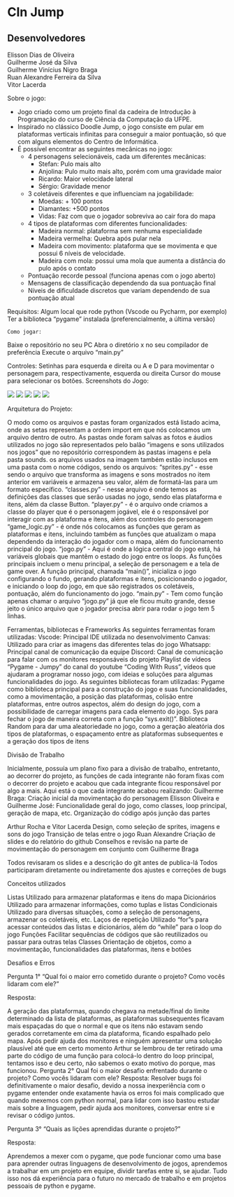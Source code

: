 # CIn Jump

## Desenvolvedores
Elisson Dias de Oliveira <edo></br>
Guilherme José da Silva <gjs></br>
Guilherme Vinícius Nigro Braga <gvnb></br>
Ruan Alexandre Ferreira da Silva <rafs2></br>
Vitor Lacerda <vll>

Sobre o jogo:

<ul>
	<li>Jogo criado como um projeto final da cadeira de Introdução à Programação do curso de Ciência da Computação da UFPE.</li>
	<li>Inspirado no clássico Doodle Jump, o jogo consiste em pular em plataformas verticais infinitas para conseguir a maior pontuação, só que com alguns elementos do Centro de Informática.</li>
	<li>
		É possível encontrar as seguintes mecânicas no jogo:
		<ul>
			<li>
				4 personagens selecionáveis, cada um diferentes mecânicas:
				<ul>
					<li>Stefan: Pulo mais alto</li>
					<li>Anjolina: Pulo muito mais alto, porém com uma gravidade maior</li>
					<li>Ricardo: Maior velocidade lateral</li>
					<li>Sérgio: Gravidade menor</li>
				</ul>
			</li>
			<li>
				3 coletáveis diferentes e que influenciam na jogabilidade:
				<ul>
					<li>Moedas: + 100 pontos</li>
					<li>Diamantes: +500 pontos</li>
					<li>Vidas: Faz com que o jogador sobreviva ao cair fora do mapa</li>
				</ul>
			</li>
			<li>
				4 tipos de plataformas com diferentes funcionalidades:
				<ul>
					<li>Madeira normal: plataforma sem nenhuma especialidade</li>
					<li>Madeira vermelha: Quebra após pular nela</li>
					<li>Madeira com movimento: plataforma que se movimenta e que possui 6 níveis de velocidade.</li>
					<li>Madeira com mola: possui uma mola que aumenta a distância do pulo após o contato</li>
				</ul>
			</li>
			<li>
				Pontuação recorde pessoal (funciona apenas com o jogo aberto)
			</li>
			<li>
				Mensagens de classificação dependendo da sua pontuação final 
			</li>
			</li>
			<li>
				Níveis de dificuldade discretos que variam dependendo de sua pontuação atual
			</li>
		</ul>
	</li>
</ul>

Requisitos:
Algum local que rode python (Vscode ou Pycharm, por exemplo)
Ter a biblioteca “pygame” instalada (preferencialmente, a última versão)

	Como jogar:
Baixe o repositório no seu PC
Abra o diretório x no seu compilador de preferência
Execute o arquivo “main.py”

Controles:
Setinhas para esquerda e direita ou A e D para movimentar o personagem para, respectivamente, esquerda ou direita
Cursor do mouse para selecionar os botões.
	Screenshots do Jogo:

<img src="./images/home.jpeg"></img>
<img src="./images/chooseCharacter.jpeg"></img>
<img src="./images/game1.jpeg"></img>
<img src="./images/game2.jpeg"></img>
<img src="./images/gameover.jpeg"></img>












Arquitetura do Projeto:

O modo como os arquivos e pastas foram organizados está listado acima, onde as setas representam a ordem import em que nós colocamos um arquivo dentro de outro.
As pastas onde foram salvas as fotos e áudios utilizados no jogo são representados pelo balão “imagens e sons utilizados nos jogos” que no repositório correspondem às pastas imagens e pela pasta sounds.
os arquivos usados na imagem também estão inclusos em uma pasta com o nome códigos, sendo os arquivos: 
“sprites.py” - esse sendo o arquivo que transforma as imagens e sons mostrados no item anterior em variáveis e armazena seu valor, além de formatá-las para um formato específico. 
“classes.py” - nesse arquivo é onde temos as definições das classes que serão usadas no jogo, sendo elas plataforma e itens, além da classe Button.
“player.py” - é o arquivo onde criamos a classe do player que é o personagem jogável, ele é o responsável por interagir com as plataforma e itens, além dos controles do personagem
“game_logic.py” - é onde nós colocamos as funções que geram as plataformas e itens, incluindo também as funções que atualizam o mapa dependendo da interação do jogador com o mapa, além do funcionamento principal do jogo. 
“jogo.py” - Aqui é onde a lógica central do jogo está, há variáveis globais que mantêm o estado do jogo entre os loops. As funções principais incluem o menu principal, a seleção de personagem e a tela de game over. A função principal, chamada “main()”, inicializa o jogo configurando o fundo, gerando plataformas e itens, posicionando o jogador, e iniciando o loop do jogo, em que são registrados os coletáveis, pontuação, além do funcionamento do jogo.
“main.py” - Tem como função apenas chamar o arquivo “jogo.py” já que ele ficou muito grande, desse jeito o único arquivo que o jogador precisa abrir para rodar o jogo tem 5 linhas.

Ferramentas, bibliotecas e Frameworks
As seguintes ferramentas foram utilizadas:
Vscode: Principal IDE utilizada no desenvolvimento
Canvas: Utilizado para criar as imagens das diferentes telas do jogo
Whatsapp: Principal canal de comunicação da equipe
Discord: Canal de comunicação para falar com os monitores responsáveis do projeto 
Playlist de vídeos “Pygame - Jumpy” do canal do youtube “Coding With Russ”, vídeos que ajudaram a programar nosso jogo, com ideias e soluções para algumas funcionalidades do jogo.
As seguintes bibliotecas foram utilizadas:
Pygame como biblioteca principal para a construção do jogo e suas funcionalidades, como a movimentação, a posição das plataformas, colisão entre plataformas, entre outros aspectos, além do design do jogo, com a possibilidade de carregar imagens para cada elemento do jogo.
Sys para fechar o jogo de maneira correta com a função “sys.exit()”.
Biblioteca Random para dar uma aleatoriedade no jogo, como a geração aleatória dos tipos de plataformas, o espaçamento entre as plataformas subsequentes e a geração dos tipos de itens








Divisão de Trabalho

Inicialmente, possuía um plano fixo para a divisão de trabalho, entretanto, ao decorrer do projeto, as funções de cada integrante não foram fixas com o decorrer do projeto e acabou que cada integrante ficou responsável por algo a mais. 
Aqui está o que cada integrante acabou realizando:
Guilherme Braga:
Criação inicial da movimentação do personagem
Elisson Oliveira e Guilherme José:
Funcionalidade geral do jogo, como classes, loop principal, geração de mapa, etc.
Organização do código após junção das partes



Arthur Rocha e Vitor Lacerda
Design, como seleção de sprites, imagens e sons do jogo
Transição de telas entre o jogo
Ruan Alexandre
Criação de slides e do relatório do github
Conselhos e revisão na parte de movimentação do personagem em conjunto com Guilherme Braga

Todos revisaram os slides e a descrição do git antes de publica-lá
Todos participaram diretamente ou indiretamente dos ajustes e correções de bugs




Conceitos utilizados

Listas
Utilizado para armazenar plataformas e itens do mapa
Dicionários
Utilizado para armazenar informações, como tuplas e listas
Condicionais
Utilizado para diversas situações, como a seleção de personagens, armazenar os coletáveis, etc.
Laços de repetição
Utilizado “for”s para acessar conteúdos das listas e dicionários, além do “while” para o loop do jogo
Funções
Facilitar sequências de códigos que são reutilizados ou passar para outras telas
Classes
Orientação de objetos, como a movimentação, funcionalidades das plataformas, itens e botões
 






Desafios e Erros

Pergunta 1°
“Qual foi o maior erro cometido durante o projeto? Como vocês lidaram com ele?”

Resposta:

A geração das plataformas, quando chegava na metade/final do limite determinado da lista de plataformas, as plataformas subsequentes ficavam mais espaçadas do que o normal e que os itens não estavam sendo gerados corretamente em cima da plataforma, ficando espalhado pelo mapa. Após pedir ajuda dos monitores e ninguém apresentar uma solução plausível até que em certo momento Arthur se lembrou de ter retirado uma parte do código de uma função para colocá-lo dentro do loop principal, tentamos isso e deu certo, não sabemos o exato motivo do porque, mas funcionou.
Pergunta 2°
Qual foi o maior desafio enfrentado durante o projeto? Como vocês lidaram com ele?
Resposta:
Resolver bugs foi definitivamente o maior desafio, devido a nossa inexperiência com o pygame entender onde exatamente havia os erros foi mais complicado que quando mexemos com python normal, para lidar com isso bastou estudar mais sobre a linguagem, pedir ajuda aos monitores, conversar entre si e revisar o código juntos.



Pergunta 3°
“Quais as lições aprendidas durante o projeto?”



Resposta:

Aprendemos a mexer com o pygame, que pode funcionar como uma base para aprender outras linguagens de desenvolvimento de jogos, aprendemos a trabalhar em um projeto em equipe, dividir tarefas entre si, se ajudar. Tudo isso nos dá experiência para o futuro no mercado de trabalho e em projetos pessoais de python e pygame.
